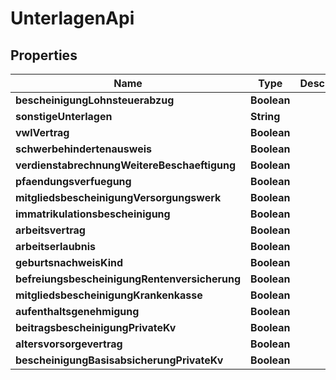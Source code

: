 
# UnterlagenApi

## Properties
Name | Type | Description | Notes
------------ | ------------- | ------------- | -------------
**bescheinigungLohnsteuerabzug** | **Boolean** |  |  [optional]
**sonstigeUnterlagen** | **String** |  |  [optional]
**vwlVertrag** | **Boolean** |  |  [optional]
**schwerbehindertenausweis** | **Boolean** |  |  [optional]
**verdienstabrechnungWeitereBeschaeftigung** | **Boolean** |  |  [optional]
**pfaendungsverfuegung** | **Boolean** |  |  [optional]
**mitgliedsbescheinigungVersorgungswerk** | **Boolean** |  |  [optional]
**immatrikulationsbescheinigung** | **Boolean** |  |  [optional]
**arbeitsvertrag** | **Boolean** |  |  [optional]
**arbeitserlaubnis** | **Boolean** |  |  [optional]
**geburtsnachweisKind** | **Boolean** |  |  [optional]
**befreiungsbescheinigungRentenversicherung** | **Boolean** |  |  [optional]
**mitgliedsbescheinigungKrankenkasse** | **Boolean** |  |  [optional]
**aufenthaltsgenehmigung** | **Boolean** |  |  [optional]
**beitragsbescheinigungPrivateKv** | **Boolean** |  |  [optional]
**altersvorsorgevertrag** | **Boolean** |  |  [optional]
**bescheinigungBasisabsicherungPrivateKv** | **Boolean** |  |  [optional]



